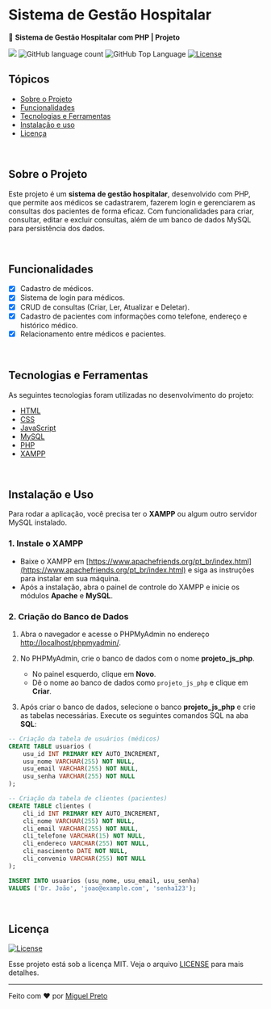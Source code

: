 # Sistema de Gestão Hospitalar

🏥 **Sistema de Gestão Hospitalar com PHP | Projeto**

<p>
  <img src="https://img.shields.io/badge/made%20by-MIGUEL%20PRETO-FE251B?style=flat-square">
  <img alt="GitHub language count" src="https://img.shields.io/github/languages/count/yMiguelzin/hospital-manager?color=FE251B&style=flat-square">
  <img alt="GitHub Top Language" src="https://img.shields.io/github/languages/top/yMiguelzin/hospital-manager?color=FE251B&style=flat-square">
  <a href="https://opensource.org/licenses/MIT">
    <img alt="License" src="https://img.shields.io/badge/license-MIT-FE251B?style=flat-square">
  </a>
</p>

## Tópicos

- [Sobre o Projeto](#sobre-o-projeto)  
- [Funcionalidades](#funcionalidades)  
- [Tecnologias e Ferramentas](#tecnologias-e-ferramentas)  
- [Instalação e uso](#instalação-e-uso)  
- [Licença](#licença)

<br>

## Sobre o Projeto

Este projeto é um **sistema de gestão hospitalar**, desenvolvido com PHP, que permite aos médicos se cadastrarem, fazerem login e gerenciarem as consultas dos pacientes de forma eficaz. Com funcionalidades para criar, consultar, editar e excluir consultas, além de um banco de dados MySQL para persistência dos dados.

<br>

## Funcionalidades

- [X] Cadastro de médicos.
- [X] Sistema de login para médicos.
- [X] CRUD de consultas (Criar, Ler, Atualizar e Deletar).
- [X] Cadastro de pacientes com informações como telefone, endereço e histórico médico.
- [X] Relacionamento entre médicos e pacientes.

<br>

## Tecnologias e Ferramentas

As seguintes tecnologias foram utilizadas no desenvolvimento do projeto:

- [HTML](https://devdocs.io/html/)
- [CSS](https://devdocs.io/css/)
- [JavaScript](https://devdocs.io/javascript/)
- [MySQL](https://www.mysql.com/)
- [PHP](https://www.php.net/)
- [XAMPP](https://www.apachefriends.org/pt_br/index.html)

<br>

## Instalação e Uso

Para rodar a aplicação, você precisa ter o **XAMPP** ou algum outro servidor MySQL instalado.

### 1. Instale o XAMPP

- Baixe o XAMPP em [https://www.apachefriends.org/pt_br/index.html](https://www.apachefriends.org/pt_br/index.html) e siga as instruções para instalar em sua máquina.
- Após a instalação, abra o painel de controle do XAMPP e inicie os módulos **Apache** e **MySQL**.

### 2. Criação do Banco de Dados

1. Abra o navegador e acesse o PHPMyAdmin no endereço [http://localhost/phpmyadmin/](http://localhost/phpmyadmin/).
2. No PHPMyAdmin, crie o banco de dados com o nome **projeto_js_php**.
   - No painel esquerdo, clique em **Novo**.
   - Dê o nome ao banco de dados como `projeto_js_php` e clique em **Criar**.

3. Após criar o banco de dados, selecione o banco **projeto_js_php** e crie as tabelas necessárias. Execute os seguintes comandos SQL na aba **SQL**:

```sql
-- Criação da tabela de usuários (médicos)
CREATE TABLE usuarios (
    usu_id INT PRIMARY KEY AUTO_INCREMENT,
    usu_nome VARCHAR(255) NOT NULL,
    usu_email VARCHAR(255) NOT NULL,
    usu_senha VARCHAR(255) NOT NULL
);

-- Criação da tabela de clientes (pacientes)
CREATE TABLE clientes (
    cli_id INT PRIMARY KEY AUTO_INCREMENT,
    cli_nome VARCHAR(255) NOT NULL,
    cli_email VARCHAR(255) NOT NULL,
    cli_telefone VARCHAR(15) NOT NULL,
    cli_endereco VARCHAR(255) NOT NULL,
    cli_nascimento DATE NOT NULL,
    cli_convenio VARCHAR(255) NOT NULL
);

INSERT INTO usuarios (usu_nome, usu_email, usu_senha)
VALUES ('Dr. João', 'joao@example.com', 'senha123');
```

<br>

## Licença
<a href="https://opensource.org/licenses/MIT">
    <img alt="License" src="https://img.shields.io/badge/license-MIT-FE251B?style=flat-square">
</a>

<br>

Esse projeto está sob a licença MIT. Veja o arquivo [LICENSE](/LICENSE) para mais detalhes.

---

Feito com ❤️ por [Miguel Preto](https://github.com/yMiguelzin)

